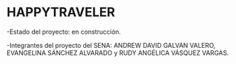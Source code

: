 <H1>HAPPYTRAVELER</H1>

-Estado del proyecto: en construcción.

-Integrantes del proyecto del SENA:
ANDREW DAVID GALVAN VALERO, EVANGELINA SÁNCHEZ ALVARADO y RUDY ANGÉLICA VÁSQUEZ VARGAS. 
 